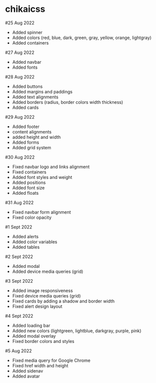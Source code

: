 # chikaicss

#25 Aug 2022

- Added spinner
- Added colors (red, blue, dark, green, gray, yellow, orange, lightgray)
- Added containers

#27 Aug 2022

- Added navbar
- Added fonts

#28 Aug 2022

- Added buttons
- Added margins and paddings
- Added text alignments
- Added borders (radius, border colors width thickness)
- Added cards

#29 Aug 2022

- Added footer
- content alignments
- added height and width
- Added forms
- Added grid system

#30 Aug 2022

- Fixed navbar logo and links alignment
- Fixed containers
- Added font styles and weight
- Added positions
- Added font size
- Added floats

#31 Aug 2022 

- Fixed navbar form alignment
- Fixed color opacity

#1 Sept 2022

- Added alerts
- Added color variables
- Added tables

#2 Sept 2022 
 
 - Added modal
 - Added device media queries (grid)

 #3 Sept 2022
 
 - Added image responsiveness
 - Fixed device media queries (grid)
 - Fixed cards by adding a shadow and border width
 - Fixed alert design layout

 #4 Sept 2022

 - Added loading bar
 - Added new colors (lightgreen, lightblue, darkgray, purple, pink)
 - Added modal overlay
 - Fixed border colors and styles

 #5 Aug 2022 

 - Fixed media query for Google Chrome
 - Fixed href width and height
 - Added sidenav
 - Added avatar